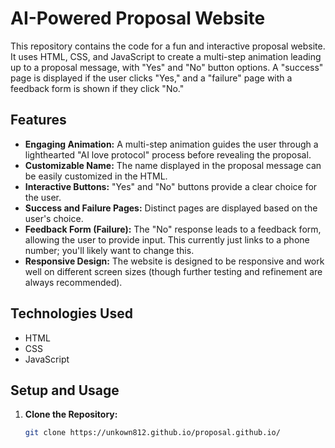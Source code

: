 # AI-Powered Proposal Website

This repository contains the code for a fun and interactive proposal website.  It uses HTML, CSS, and JavaScript to create a multi-step animation leading up to a proposal message, with "Yes" and "No" button options.  A "success" page is displayed if the user clicks "Yes," and a "failure" page with a feedback form is shown if they click "No."

## Features

* **Engaging Animation:** A multi-step animation guides the user through a lighthearted "AI love protocol" process before revealing the proposal.
* **Customizable Name:** The name displayed in the proposal message can be easily customized in the HTML.
* **Interactive Buttons:**  "Yes" and "No" buttons provide a clear choice for the user.
* **Success and Failure Pages:**  Distinct pages are displayed based on the user's choice.
* **Feedback Form (Failure):** The "No" response leads to a feedback form, allowing the user to provide input.  This currently just links to a phone number; you'll likely want to change this.
* **Responsive Design:** The website is designed to be responsive and work well on different screen sizes (though further testing and refinement are always recommended).

## Technologies Used

* HTML
* CSS
* JavaScript

## Setup and Usage

1. **Clone the Repository:**
   ```bash
   git clone https://unkown812.github.io/proposal.github.io/

